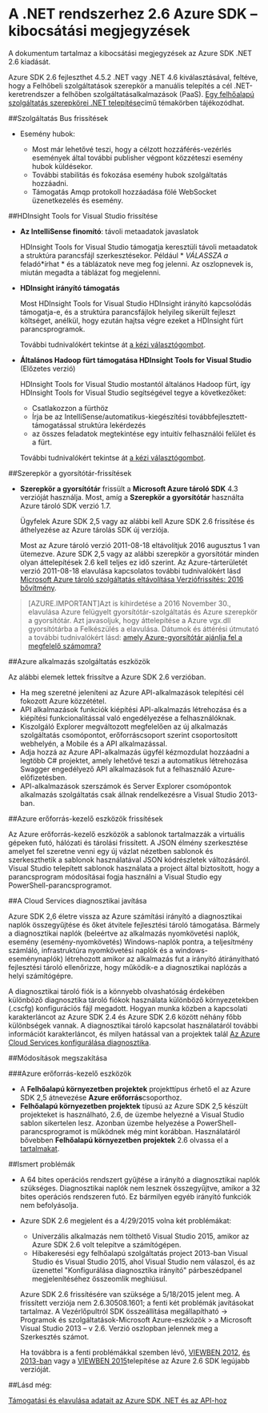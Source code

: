 <properties 
   pageTitle="A .NET rendszerhez 2.6 Azure SDK – kibocsátási megjegyzések" 
   description="A .NET rendszerhez 2,6 Azure SDK programra vonatkozó kibocsátási megjegyzések" 
   services="app-service/web" 
   documentationCenter=".net" 
   authors="Juliako" 
   manager="erikre" 
   editor=""/>

<tags
   ms.service="app-service"
   ms.devlang="multiple"
   ms.topic="article"
   ms.tgt_pltfrm="na"
   ms.workload="integration" 
   ms.date="10/17/2016"
   ms.author="juliako"/>

 
# <a name="azure-sdk-for-net-26-release-notes"></a>A .NET rendszerhez 2.6 Azure SDK – kibocsátási megjegyzések

A dokumentum tartalmaz a kibocsátási megjegyzések az Azure SDK .NET 2.6 kiadását. 

Azure SDK 2.6 fejleszthet 4.5.2 .NET vagy .NET 4.6 kiválasztásával, feltéve, hogy a Felhőbeli szolgáltatások szerepkör a manuális telepítés a cél .NET-keretrendszer a felhőben szolgáltatásalkalmazások (PaaS). [Egy felhőalapú szolgáltatás szerepkörei .NET telepítése](http://go.microsoft.com/fwlink/?LinkID=309796)című témakörben tájékozódhat.


##<a name="service-bus-updates"></a>Szolgáltatás Bus frissítések

- Esemény hubok: 

    - Most már lehetővé teszi, hogy a célzott hozzáférés-vezérlés események által további publisher végpont közzéteszi esemény hubok küldésekor.
    - További stabilitás és fokozása esemény hubok szolgáltatás hozzáadni.
    - Támogatás Amqp protokoll hozzáadása fölé WebSocket üzenetkezelés és esemény.

##<a name="hdinsight-tools-for-visual-studio-updates"></a>HDInsight Tools for Visual Studio frissítése

- **Az IntelliSense finomító**: távoli metaadatok javaslatok

    HDInsight Tools for Visual Studio támogatja keresztüli távoli metaadatok a struktúra parancsfájl szerkesztésekor. Például * *VÁLASSZA a* feladó*írhat * és a táblázatok neve meg fog jelenni. Az oszlopnevek is, miután megadta a táblázat fog megjelenni.

- **HDInsight irányító támogatás**

    Most HDInsight Tools for Visual Studio HDInsight irányító kapcsolódás támogatja-e, és a struktúra parancsfájlok helyileg sikerült fejleszt költséget, anélkül, hogy ezután hajtsa végre ezeket a HDInsight fürt parancsprogramok. 

    További tudnivalókért tekintse át [a kézi választógombot](http://go.microsoft.com/fwlink/?LinkID=529540&clcid=0x409).

- **Általános Hadoop fürt támogatása HDInsight Tools for Visual Studio** (Előzetes verzió)

    HDInsight Tools for Visual Studio mostantól általános Hadoop fürt, így HDInsight Tools for Visual Studio segítségével tegye a következőket:

    - Csatlakozzon a fürthöz 
    - Írja be az IntelliSense/automatikus-kiegészítési továbbfejlesztett-támogatással struktúra lekérdezés 
    - az összes feladatok megtekintése egy intuitív felhasználói felület és a fürt. 

    További tudnivalókért tekintse át [a kézi választógombot](http://go.microsoft.com/fwlink/?LinkID=529540&clcid=0x409).

##<a name="in-role-cache-updates"></a>Szerepkör a gyorsítótár-frissítések

- **Szerepkör a gyorsítótár** frissült a **Microsoft Azure tároló SDK** 4.3 verzióját használja. Most, amíg a **Szerepkör a gyorsítótár** használta Azure tároló SDK verzió 1.7.

    Ügyfelek Azure SDK 2,5 vagy az alábbi kell Azure SDK 2.6 frissítése és áthelyezése az Azure tárolás SDK új verziója. 

    Most az Azure tároló verzió 2011-08-18 eltávolítjuk 2016 augusztus 1 van ütemezve. Azure SDK 2,5 vagy az alábbi szerepkör a gyorsítótár minden olyan áttelepítések 2.6 kell teljes ez idő szerint. Az Azure-tárterületét verzió 2011-08-18 elavulása kapcsolatos további tudnivalókért lásd [Microsoft Azure tároló szolgáltatás eltávolítása Verziófrissítés: 2016 bővítmény](http://blogs.msdn.com/b/windowsazurestorage/archive/2015/10/19/microsoft-azure-storage-service-version-removal-update-extension-to-2016.aspx).

>[AZURE.IMPORTANT]Azt is kihirdetése a 2016 November 30., elavulása Azure felügyelt gyorsítótár-szolgáltatás és Azure szerepkör a gyorsítótár. Azt javasoljuk, hogy áttelepítése a Azure vgx.dll gyorsítótárba a Felkészülés a elavulása. Dátumok és áttérési útmutató a további tudnivalókért lásd: [amely Azure-gyorsítótár ajánlja fel a megfelelő számomra?](../redis-cache/cache-faq.md#which-azure-cache-offering-is-right-for-me)

##<a name="azure-app-service-tools"></a>Azure alkalmazás szolgáltatás eszközök

Az alábbi elemek lettek frissítve a Azure SDK 2.6 verzióban.

- Ha meg szeretné jeleníteni az Azure API-alkalmazások telepítési cél fokozott Azure közzététel.
- API alkalmazások funkciók kiépítési API-alkalmazás létrehozása és a kiépítési funkcionalitással való engedélyezése a felhasználóknak.
- Kiszolgáló Explorer megváltozott megfelelően az új alkalmazás szolgáltatás csomópontot, erőforráscsoport szerint csoportosított webhelyén, a Mobile és a API alkalmazással.
- Adja hozzá az Azure API-alkalmazás ügyfél kézmozdulat hozzáadni a legtöbb C# projektet, amely lehetővé teszi a automatikus létrehozása Swagger engedélyező API alkalmazások fut a felhasználó Azure-előfizetésben.
- API-alkalmazások szerszámok és Server Explorer csomópontok alkalmazás szolgáltatás csak állnak rendelkezésre a Visual Studio 2013-ban. 

##<a name="azure-resource-manager-tools-updates"></a>Azure erőforrás-kezelő eszközök frissítések

Az Azure erőforrás-kezelő eszközök a sablonok tartalmazzák a virtuális gépeken futó, hálózati és tárolási frissített. A JSON élmény szerkesztése amelyet fel szeretne venni egy új vázlat nézetben sablonok és szerkeszthetik a sablonok használatával JSON kódrészletek változásáról. Visual Studio telepített sablonok használata a project által biztosított, hogy a parancsprogram módosításai fogja használni a Visual Studio egy PowerShell-parancsprogramot.

##<a name="diagnostics-improvements-for-cloud-services"></a>A Cloud Services diagnosztikai javítása

Azure SDK 2,6 életre vissza az Azure számítási irányító a diagnosztikai naplók összegyűjtése és őket átvitele fejlesztési tároló támogatása. Bármely a diagnosztikai naplók (beleértve az alkalmazás nyomkövetési naplók, esemény (esemény-nyomkövetés) Windows-naplók pontra, a teljesítmény számláló, infrastruktúra nyomkövetési naplók és a windows-eseménynaplók) létrehozott amikor az alkalmazás fut a irányító átirányítható fejlesztési tároló ellenőrizze, hogy működik-e a diagnosztikai naplózás a helyi számítógépre. 

A diagnosztikai tároló fiók is a könnyebb olvashatóság érdekében különböző diagnosztika tároló fiókok használata különböző környezetekben (.cscfg) konfigurációs fájl megadott. Hogyan munka közben a kapcsolati karakterláncot az Azure SDK 2.4 és Azure SDK 2.6 között néhány főbb különbségek vannak. A diagnosztikai tároló kapcsolat használatáról további információt karakterláncot, és milyen hatással van a projektek talál [Az Azure Cloud Services konfigurálása diagnosztika](http://go.microsoft.com/fwlink/?LinkID=532784).

##<a name="breaking-changes"></a>Módosítások megszakítása

###<a name="azure-resource-manager-tools"></a>Azure erőforrás-kezelő eszközök 

- A **Felhőalapú környezetben projektek** projekttípus érhető el az Azure SDK 2,5 átnevezése **Azure erőforrás**csoporthoz.
- **Felhőalapú környezetben projektek** típusú az Azure SDK 2,5 készült projekteket is használható, 2.6, de üzembe helyezné a Visual Studio sablon sikertelen lesz. Azonban üzembe helyezése a PowerShell-parancsprogramot is működnek még mint korábban.  Használatáról bővebben **Felhőalapú környezetben projektek** 2.6 olvassa el a [tartalmakat](http://go.microsoft.com/fwlink/?LinkID=534086).
 
##<a name="known-issues"></a>Ismert problémák

- A 64 bites operációs rendszert gyűjtése a irányító a diagnosztikai naplók szükséges. Diagnosztikai naplók nem lesznek összegyűjtve, amikor a 32 bites operációs rendszeren futó. Ez bármilyen egyéb irányító funkciók nem befolyásolja. 

- Azure SDK 2.6 megjelent és a 4/29/2015 volna két problémákat: 

    - Univerzális alkalmazás nem tölthető Visual Studio 2015, amikor az Azure SDK 2.6 volt telepítve a számítógépen.
    - Hibakeresési egy felhőalapú szolgáltatás project 2013-ban Visual Studio és Visual Studio 2015, ahol Visual Studio nem válaszol, és az üzenettel "Konfigurálása diagnosztika irányító" párbeszédpanel megjelenítéséhez összeomlik meghiúsul.
    
    Azure SDK 2.6 frissítésére van szüksége a 5/18/2015 jelent meg. A frissített verziója nem 2.6.30508.1601; a fenti két problémák javításokat tartalmaz. A Vezérlőpultról SDK összeállítása megállapítható -> Programok és szolgáltatások-Microsoft Azure-eszközök > a Microsoft Visual Studio 2013 – v 2.6. Verzió oszlopban jelennek meg a Szerkesztés számot.

    Ha továbbra is a fenti problémákkal szemben lévő, [VIEWBEN 2012](http://go.microsoft.com/fwlink/p/?linkid=323511&clcid=0x409), [és 2013-ban](http://go.microsoft.com/fwlink/p/?linkid=323510&clcid=0x409) vagy a [VIEWBEN 2015](http://go.microsoft.com/fwlink/?linkid=518003&clcid=0x409)telepítése az Azure 2.6 SDK legújabb verzióját.
 
##<a name="see-also"></a>Lásd még:

[Támogatási és elavulása adatait az Azure SDK .NET és az API-hoz](https://msdn.microsoft.com/library/azure/dn479282.aspx/)
